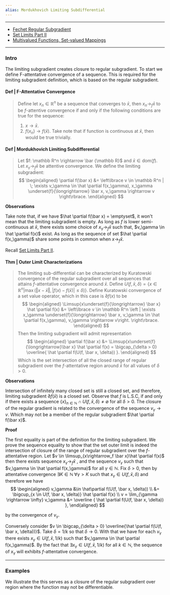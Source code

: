 ```yaml
---
alias: Mordukhovich Limiting Subdifferential
---
```


---
- [Fechet Regular Subgradient](Fechet%20Regular%20Subgradient.md)
- [Set Limits Part II](Background/Set%20Limits%20Part%20II.md)
- [Multivalued Functions, Set-valued Mappings](Multivalued%20Functions,%20Set-valued%20Mappings.md)

---
### **Intro**

The limiting subgradient creates closure to regular subgradient. 
To start we define F-attentative convergence of a sequence. 
This is required for the limiting subgradient definition, which is based on the regular subgradient. 

#### **Def | F-Attentative Convergence**
> Define let $x_n \in \mathbb R^n$ be a sequence that converges to $\bar x$, then $x_n \rightarrow_f \bar x$ to be $f$-attentive convergence if and only if the following conditions are true for the sequence: 
> 1. $x\rightarrow \bar x.$
> 2. $f(x_n)\rightarrow f(\bar x).$
> Take note that if function is continuous at $\bar x$, then would be true trivially. 

#### **Def | Mordukhovich Limiting Subdifferential**
> Let $f: \mathbb R^n \rightarrow \bar {\mathbb R}$ and $\bar x \in \text{dom}(f)$. 
> Let $x_\gamma \rightarrow_f \bar x$ be attentive convergence. 
> We define the limiting subgradient: 
> $$
> \begin{aligned}
>     \partial f(\bar x) &= 
>     \left\lbrace
>         v \in \mathbb R^n | \;
>         \exists v_\gamma \in \hat \partial f(x_\gamma), x_\gamma \underset{f}{\longrightarrow} \bar x, 
>         v_\gamma \rightarrow v
>     \right\rbrace. 
> \end{aligned}
> $$

**Observations**

Take note that, if we have $\hat \partial f(\bar x) = \emptyset$, it won't mean that the limiting subgradient is empty. 
As long as $f$ is lower semi-continuous at $\bar x$, there exists some choice of $x_\gamma \rightarrow_f \bar x$ such that, $v_\gamma \in \hat \partial f(x)$ exist. 
As long as the sequence of set $\hat \partial f(x_\gamma)$ share some points in common when $x\rightarrow_f \bar x$. 

Recall [Set Limits Part II](AMATH%20516%20Numerical%20Optimizations/Background/Set%20Limits%20Part%20II.md). 

#### **Thm | Outer Limit Characterizations**
> The limiting sub-differential can be characterized by Kuratowski convergence of the regular subgradient over all sequences that attains $f$-attentative convergence around $\bar x$. 
> Define $U(f, \bar x, \delta) = \{x \in \mathbb R^n | \max(\Vert x - \bar x\Vert, |f(x) - f(\bar x)| \le \delta)\}$. 
> Define Kuratowski convergence of a set value operator, which in this case is $\partial f(x)$ to be 
> $$
> \begin{aligned}
>     \Limsup{x\underset{f}{\longrightarrow} \bar x} \hat \partial f(x) &= 
>     \left\lbrace
>         v \in \mathbb R^n 
>         \left | 
>         \exists x_\gamma \underset{f}{\longrightarrow} \bar x, v_\gamma \in \hat \partial f(x_\gamma), v_\gamma \rightarrow v\right.
>     \right\rbrace. 
> \end{aligned}
> $$
> Then the limiting subgradient will admit representation 
> $$
> \begin{aligned}
>     \partial f(\bar x) &= \Limsup{x\underset{f}{\longrightarrow}\bar x} \hat \partial f(x)
>     = \bigcap_{\delta > 0} \overline{
>         \hat \partial f(U(f, \bar x, \delta))
>     }. 
> \end{aligned}
> $$
> Which is the set intersection of all the closed range of regular subgradient over the $f$-attentative region around $\bar x$ for all values of $\delta > 0$. 

**Observations**

Intersection of infinitely many closed set is still a closed set, and therefore, limiting subgradient $\partial f(\bar x)$ is a closed set. 
Observe that $f$ is L.S.C, if and only if there exists a sequence $\{x\}_{n\in \mathbb N} \cap U(f, \bar x, \delta) \neq \emptyset$ for all $\delta > 0$. 
The closure of the regular gradient is related to the convergence of the sequence $v_\gamma \rightarrow v$. 
Which may not be a member of the regular subgradient $\hat \partial f(\bar x)$. 

**Proof**


The first equality is part of the definition for the limiting subgradient. 
We prove the sequence equality to show that the set outer limit is indeed the intersection of closure of the range of regular subgradient over the $f$-attentative region. 
Let $v \in \limsup_{x\rightarrow_f \bar x}\hat \partial f(x)$ then there exists sequence $x_\gamma \rightarrow_f \bar x$ , and the sequence $v_\gamma$ such that $v_\gamma \in \hat \partial f(x_\gamma)$ for all $\gamma \in \mathbb N$. Fix $\delta > 0$, then by attentative convergence $\exists K \in \mathbb N\; \forall \gamma > K$ such that $x_\gamma \in U(f,\bar x, \delta)$ and therefore we have 
$$
\begin{aligned}
    v_\gamma 
    &\in \hat\partial f(U(f, \bar x, \delta))
    \\
    &= \bigcup_{x \in U(f, \bar x, \delta)} \hat \partial f(x)
    \\
    v = \lim_{\gamma \rightarrow \infty}
    v_\gamma
    &= 
    \overline {
        \hat \partial f(U(f, \bar x, \delta))
    }, 
\end{aligned}
$$

by the convergence of $v_\gamma$. 

Conversely consider $v \in \bigcap_{\delta > 0} \overline{\hat \partial f(U(f, \bar x, \delta))}$. 
Take $\delta = 1/k$ so that $\delta \rightarrow 0$. 
With that we have for each $v_\gamma$ there exists $x_\gamma \in U(f, \bar x, 1/k)$ such that $v_\gamma \in \hat \partial f(x_\gamma)$. 
By the fact that $\exists x_\gamma \in U(f, \bar x, 1/k)$ for all $k\in \mathbb N$, the sequence of $x_\gamma$ will exhibits $f$-attentative convergence. 

---
### **Examples**

We illustrate the this serves as a closure of the regular subgradient over region where the function may not be differentiable. 